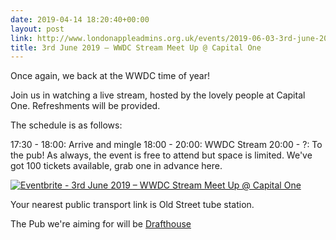 ```yaml
---
date: 2019-04-14 18:20:40+00:00
layout: post
link: http://www.londonappleadmins.org.uk/events/2019-06-03-3rd-june-2019-wwdc-stream-meet-up-capital-one
title: 3rd June 2019 – WWDC Stream Meet Up @ Capital One
---
```


Once again, we back at the WWDC time of year! 

Join us in watching a live stream, hosted by the lovely people at Capital One. Refreshments will be provided.

The schedule is as follows:

17:30 - 18:00: Arrive and mingle
18:00 - 20:00: WWDC Stream
20:00 - ?: To the pub!
As always, the event is free to attend but space is limited. We've got 100 tickets available, grab one in advance here.

[![Eventbrite - 3rd June 2019 – WWDC Stream Meet Up @ Capital One](https://www.eventbrite.com/custombutton?eid=39292147872)](https://www.eventbrite.com/e/3rd-june-2019-wwdc-stream-meet-up-capital-one-tickets-62365994368)

Your nearest public transport link is Old Street tube station.

The Pub we're aiming for will be [Drafthouse](https://www.drafthouse.co.uk/locations/old-street)